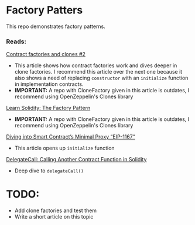 # Factory Patters

This repo demonstrates factory patterns.

### Reads:
[Contract factories and clones  #2](https://soliditydeveloper.com/clonefactory)
- This article shows how contract factories work and dives deeper in clone factories. I recommend this article over the next one because it also shows a need of replacing `constructor` with an `initialize` function in implementation contracts.
- __IMPORTANT:__ A repo with CloneFactory given in this article is outdates, I recommend using OpenZeppelin's Clones library

[Learn Solidity: The Factory Pattern](https://betterprogramming.pub/learn-solidity-the-factory-pattern-75d11c3e7d29)
- __IMPORTANT:__ A repo with CloneFactory given in this article is outdates, I recommend using OpenZeppelin's Clones library

[Diving into Smart Contract’s Minimal Proxy “EIP-1167”](https://medium.com/coinmonks/diving-into-smart-contracts-minimal-proxy-eip-1167-3c4e7f1a41b8)
- This article opens up `initialize` function 

[DelegateCall: Calling Another Contract Function in Solidity](https://medium.com/coinmonks/delegatecall-calling-another-contract-function-in-solidity-b579f804178c)
- Deep dive to `delegateCall()`

# TODO:
- Add clone factories and test them
- Write a short article on this topic